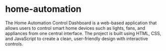 # home-automation
The Home Automation Control Dashboard is a web-based application that allows users to control smart home devices such as lights, fans, and appliances from one central interface. The project is built using HTML, CSS, and JavaScript to create a clean, user-friendly design with interactive controls. 
